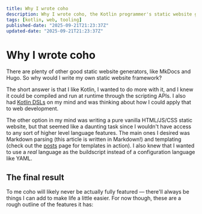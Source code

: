 ```yaml
title: Why I wrote coho
description: Why I wrote coho, the Kotlin programmer's static website generator
tags: [kotlin, web, tooling]
published-date: "2025-09-21T21:23:37Z"
updated-date: "2025-09-21T21:23:37Z"
```

# Why I wrote coho

There are plenty of other good static website generators, like MkDocs and Hugo.
So why would I write my own static website framework?

The short answer is that I like Kotlin, I wanted to do more with it, and I knew it could be compiled and run at runtime through the scripting APIs. I also had [Kotlin DSLs](https://kotlinlang.org/docs/type-safe-builders.html) on my mind and was thinking about how I could apply that to web development.

The other option in my mind was writing a pure vanilla HTML/JS/CSS static website, but that seemed like a daunting task since I wouldn't have access to any sort of higher level language features. The main ones I desired was Markdown parsing (this article is written in Markdown!) and templating (check out the [posts](/posts) page for templates in action). I also knew that I wanted to use a *real* language as the buildscript instead of a configuration language like YAML.

## The final result

To me coho will likely never be actually fully featured — there'll always be things I can add to make life a little easier. For now though, these are a rough outline of the features it has:

